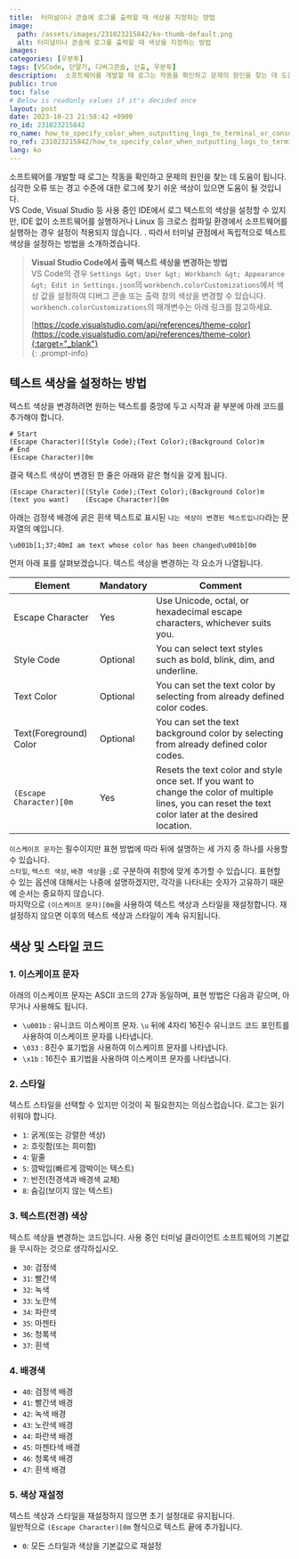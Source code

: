 ```yaml
---
title:  터미널이나 콘솔에 로그를 출력할 때 색상을 지정하는 방법
image:
  path: /assets/images/231023215842/ko-thumb-default.png
  alt: 터미널이나 콘솔에 로그를 출력할 때 색상을 지정하는 방법
images: 
categories: [우분투]
tags: [VSCode, 단말기, 디버그콘솔, 산출, 우분투]
description:  소프트웨어를 개발할 때 로그는 작동을 확인하고 문제의 원인을 찾는 데 도움이 됩니다. 심각한 오류 또는 경고 수준에 대한 로그에 찾기 쉬운 색상이 있으면 도움이 될 것입니다. VS Code, Visual Studio 등 사용 중인 IDE에서 로그 텍스트의 색상을 설정할 수 있지만, IDE 없이 소프트웨어를 실행하거나 Linux 등 크로스 컴파일 환경에서 소프트웨어를 실행하는 경우 설정이 적용되지 않습니다. . 따라서 터미널 관점에서 독립적으로 텍스트 색상을 설정하는 방법을 소개하겠습니다.
public: true
toc: false
# Below is readonly values if it's decided once
layout: post
date: 2023-10-23 21:58:42 +0900
ro_id: 231023215842
ro_name: how_to_specify_color_when_outputting_logs_to_terminal_or_console
ro_ref: 231023215842/how_to_specify_color_when_outputting_logs_to_terminal_or_console
lang: ko
---
```

소프트웨어를 개발할 때 로그는 작동을 확인하고 문제의 원인을 찾는 데 도움이 됩니다. 심각한 오류 또는 경고 수준에 대한 로그에 찾기 쉬운 색상이 있으면 도움이 될 것입니다.  
VS Code, Visual Studio 등 사용 중인 IDE에서 로그 텍스트의 색상을 설정할 수 있지만, IDE 없이 소프트웨어를 실행하거나 Linux 등 크로스 컴파일 환경에서 소프트웨어를 실행하는 경우 설정이 적용되지 않습니다. . 따라서 터미널 관점에서 독립적으로 텍스트 색상을 설정하는 방법을 소개하겠습니다.  
> **Visual Studio Code에서 출력 텍스트 색상을 변경하는 방법**  
> VS Code의 경우 `Settings &gt; User &gt; Workbanch &gt; Appearance &gt; Edit in Settings.json`의 `workbench.colorCustomizations`에서 색상 값을 설정하여 디버그 콘솔 또는 출력 창의 색상을 변경할 수 있습니다.  
> `workbench.colorCustomizations`의 매개변수는 아래 링크를 참고하세요.  
>   
> [https://code.visualstudio.com/api/references/theme-color](https://code.visualstudio.com/api/references/theme-color){:target="_blank"}    
{: .prompt-info}
## 텍스트 색상을 설정하는 방법
텍스트 색상을 변경하려면 원하는 텍스트를 중앙에 두고 시작과 끝 부분에 아래 코드를 추가해야 합니다.  

```shell
# Start 
(Escape Character)[(Style Code);(Text Color);(Background Color)m
# End
(Escape Character)[0m
```
결국 텍스트 색상이 변경된 한 줄은 아래와 같은 형식을 갖게 됩니다.  

```
(Escape Character)[(Style Code);(Text Color);(Background Color)m    (text you want)    (Escape Character)[0m
```
아래는 검정색 배경에 굵은 흰색 텍스트로 표시된 `나는 색상이 변경된 텍스트입니다`라는 문자열의 예입니다.  

```
\u001b[1;37;40mI am text whose color has been changed\u001b[0m
```
먼저 아래 표를 살펴보겠습니다. 텍스트 색상을 변경하는 각 요소가 나열됩니다.  

| Element                 | Mandatory | Comment                                                                                                                                                  |
| ----------------------- | --------- | -------------------------------------------------------------------------------------------------------------------------------------------------------- |
| Escape Character        | Yes       | Use Unicode, octal, or hexadecimal escape characters, whichever suits you.                                                                               |
| Style Code              | Optional  | You can select text styles such as bold, blink, dim, and underline.                                                                                      |
| Text Color              | Optional  | You can set the text color by selecting from already defined color codes.                                                                                |
| Text(Foreground) Color  | Optional  | You can set the text background color by selecting from already defined color codes.                                                                     |
| `(Escape Character)[0m` | Yes       | Resets the text color and style once set. If you want to change the color of multiple lines, you can reset the text color later at the desired location. |

`이스케이프 문자`는 필수이지만 표현 방법에 따라 뒤에 설명하는 세 가지 중 하나를 사용할 수 있습니다.  
`스타일`, `텍스트 색상`, `배경 색상`을 `;`로 구분하여 취향에 맞게 추가할 수 있습니다. 표현할 수 있는 옵션에 대해서는 나중에 설명하겠지만, 각각을 나타내는 숫자가 고유하기 때문에 순서는 중요하지 않습니다.  
마지막으로 `(이스케이프 문자)[0m`을 사용하여 텍스트 색상과 스타일을 재설정합니다. 재설정하지 않으면 이후의 텍스트 색상과 스타일이 계속 유지됩니다.  
## 색상 및 스타일 코드
### 1. 이스케이프 문자
아래의 이스케이프 문자는 ASCII 코드의 27과 동일하며, 표현 방법은 다음과 같으며, 아무거나 사용해도 됩니다.  
- `\u001b` : 유니코드 이스케이프 문자. `\u` 뒤에 4자리 16진수 유니코드 코드 포인트를 사용하여 이스케이프 문자를 나타냅니다.
- `\033` : 8진수 표기법을 사용하여 이스케이프 문자를 나타냅니다.
- `\x1b` : 16진수 표기법을 사용하여 이스케이프 문자를 나타냅니다.

### 2. 스타일
텍스트 스타일을 선택할 수 있지만 이것이 꼭 필요한지는 의심스럽습니다. 로그는 읽기 쉬워야 합니다.  
- `1`: 굵게(또는 강렬한 색상)
- `2`: 흐릿함(또는 희미함)
- `4`: 밑줄
- `5`: 깜박임(빠르게 깜박이는 텍스트)
- `7`: 반전(전경색과 배경색 교체)
- `8`: 숨김(보이지 않는 텍스트)

### 3. 텍스트(전경) 색상
텍스트 색상을 변경하는 코드입니다. 사용 중인 터미널 클라이언트 소프트웨어의 기본값을 무시하는 것으로 생각하십시오.  
- `30`: 검정색
- `31`: 빨간색
- `32`: 녹색
- `33`: 노란색
- `34`: 파란색
- `35`: 마젠타
- `36`: 청록색
- `37`: 흰색

### 4. 배경색
- `40`: 검정색 배경
- `41`: 빨간색 배경
- `42`: 녹색 배경
- `43`: 노란색 배경
- `44`: 파란색 배경
- `45`: 마젠타색 배경
- `46`: 청록색 배경
- `47`: 흰색 배경

### 5. 색상 재설정
텍스트 색상과 스타일을 재설정하지 않으면 초기 설정대로 유지됩니다.  
일반적으로 `(Escape Character)[0m` 형식으로 텍스트 끝에 추가됩니다.  
- `0`: 모든 스타일과 색상을 기본값으로 재설정
